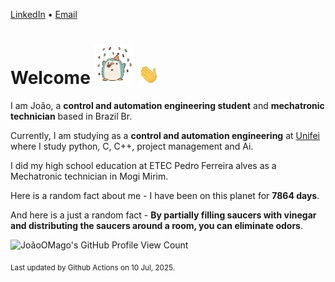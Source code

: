 [LinkedIn](https://www.linkedin.com/in/joão-pedro-gozzoli-b95641301/) &bull;
[Email](joaopedrogozzoli@gmail.com)

# Welcome <img src="happy.gif" height="64px" /> <img src="wave.gif" height="32px" />

I am João, a  **control and automation engineering student** and **mechatronic technician** based in Brazil Br.

Currently, I am studying as a **control and automation engineering** at [Unifei](https://unifei.edu.br) where I study python, C, C++, project management and Ai.

I did my high school education at ETEC Pedro Ferreira alves as a Mechatronic technician in Mogi Mirim.

Here is a random fact about me - I have been on this planet for **7864 days**.

And here is a just a random fact -  **By partially filling saucers with vinegar and distributing the saucers around a room, you can eliminate odors**.

![JoãoOMago's GitHub Profile View Count](https://komarev.com/ghpvc/?username=JoaoOMago)

<sub>Last updated by Github Actions on 10 Jul, 2025.</sub>
